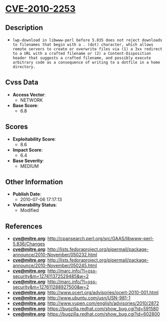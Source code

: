 
# [CVE-2010-2253](https://cve.mitre.org/cgi-bin/cvename.cgi?name=CVE-2010-2253)

## Description

- `lwp-download in libwww-perl before 5.835 does not reject downloads to filenames that begin with a . (dot) character, which allows remote servers to create or overwrite files via (1) a 3xx redirect to a URL with a crafted filename or (2) a Content-Disposition header that suggests a crafted filename, and possibly execute arbitrary code as a consequence of writing to a dotfile in a home directory.`

## Cvss Data

- **Access Vector**:
  - NETWORK
- **Base Score**:
  - 6.8

## Scores

- **Exploitability Score**:
  - 8.6
- **Impact Score**:
  - 6.4
- **Base Severity**:
  - MEDIUM

## Other Information

- **Publish Date**:
  - 2010-07-06 17:17:13
- **Vulnerability Status**:
  - Modified

## References

- **cve@mitre.org**: http://cpansearch.perl.org/src/GAAS/libwww-perl-5.836/Changes
- **cve@mitre.org**: http://lists.fedoraproject.org/pipermail/package-announce/2010-November/050232.html
- **cve@mitre.org**: http://lists.fedoraproject.org/pipermail/package-announce/2010-November/050245.html
- **cve@mitre.org**: http://marc.info/?l=oss-security&m=127411372529485&w=2
- **cve@mitre.org**: http://marc.info/?l=oss-security&m=127611288927500&w=2
- **cve@mitre.org**: http://www.ocert.org/advisories/ocert-2010-001.html
- **cve@mitre.org**: http://www.ubuntu.com/usn/USN-981-1
- **cve@mitre.org**: http://www.vupen.com/english/advisories/2010/2872
- **cve@mitre.org**: https://bugzilla.redhat.com/show_bug.cgi?id=591580
- **cve@mitre.org**: https://bugzilla.redhat.com/show_bug.cgi?id=602800
